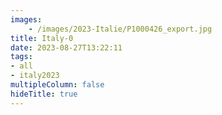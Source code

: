 ```yaml
---
images:
    - /images/2023-Italie/P1000426_export.jpg
title: Italy-0
date: 2023-08-27T13:22:11
tags:
- all
- italy2023
multipleColumn: false
hideTitle: true
---
```

